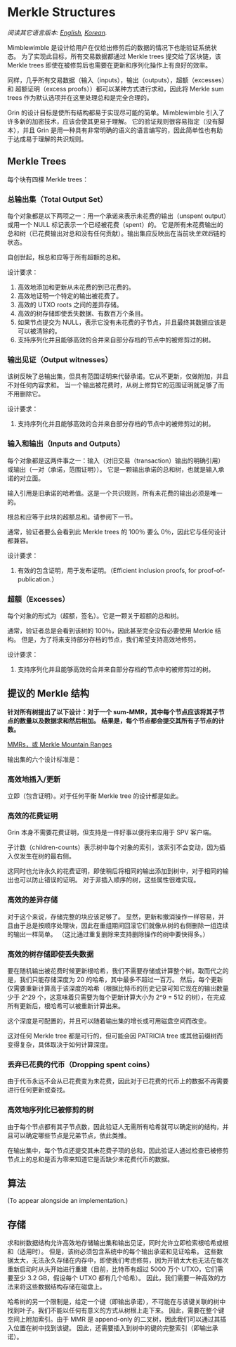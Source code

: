# Merkle Structures

*阅读其它语言版本: [English](../merkle.md), [Korean](merkle_KR.md).*

Mimblewimble 是设计给用户在仅给出修剪后的数据的情况下也能验证系统状态。
为了实现此目标，所有交易数据都通过 Merkle trees 提交给了区块链，该 Merkle trees 即使在被修剪后也需要在更新和序列化操作上有良好的效率。

同样，几乎所有交易数据（输入（inputs），输出（outputs），超额（excesses） 和 超额证明（excess proofs））都可以某种方式进行求和，因此将 Merkle sum trees 作为默认选项并在这里处理总和是完全合理的。

Grin 的设计目标是使所有结构都易于实现尽可能的简单。Mimblewimble 引入了许多新的加密技术，应该会使其更易于理解。
它的验证规则很容易指定（没有脚本），并且 Grin 是用一种具有非常明确的语义的语言编写的，因此简单性也有助于达成易于理解的共识规则。

## Merkle Trees

每个块有四棵 Merkle trees：

### 总输出集（Total Output Set）

每个对象都是以下两项之一：用一个承诺来表示未花费的输出（unspent output）或用一个 NULL 标记表示一个已经被花费（spent）的。
它是所有未花费输出的总和树（已花费输出对总和没有任何贡献）。输出集应反映出在当前块*生效后*链的状态。

自创世起，根总和应等于所有超额的总和。

设计要求：

1. 高效地添加和更新从未花费的到已花费的。
1. 高效地证明一个特定的输出被花费了。
1. 高效的 UTXO roots 之间的差异存储。
1. 高效的树存储即使丢失数据、有数百万个条目。
1. 如果节点提交为 NULL，表示它没有未花费的子节点，并且最终其数据应该是可以被清除的。
1. 支持序列化并且能够高效的合并来自部分存档的节点中的被修剪过的树。

### 输出见证（Output witnesses）

该树反映了总输出集，但具有范围证明来代替承诺。它从不更新，仅做附加，并且不对任何内容求和。
当一个输出被花费时，从树上修剪它的范围证明就足够了而不用删除它。

设计要求：

1. 支持序列化并且能够高效的合并来自部分存档的节点中的被修剪过的树。

### 输入和输出（Inputs and Outputs）

每个对象都是这两件事之一：输入（对旧交易（transaction）输出的明确引用）或输出（一对（承诺，范围证明））。
它是一颗输出承诺的总和树，也就是输入承诺的对立面。

输入引用是旧承诺的哈希值。这是一个共识规则，所有未花费的输出必须是唯一的。

根总和应等于此块的超额总和。请参阅下一节。

通常，验证者要么会看到此 Merkle trees 的 100％ 要么 0％，因此它与任何设计都兼容。

设计要求：

1. 有效的包含证明，用于发布证明。（Efficient inclusion proofs, for proof-of-publication.）

### 超额（Excesses）

每个对象的形式为（超额，签名）。它是一颗关于超额的总和树。

通常，验证者总是会看到该树的 100％，因此甚至完全没有必要使用 Merkle 结构。
但是，为了将来支持部分存档的节点，我们希望支持高效地修剪。

设计要求：

1. 支持序列化并且能够高效的合并来自部分存档的节点中的被修剪过的树。

## 提议的 Merkle 结构

**针对所有树提出了以下设计：对于一个 sum-MMR，其中每个节点应该将其子节点的数量以及数据求和然后相加。**
**结果是，每个节点都会提交其所有子节点的计数。**

[MMRs，或 Merkle Mountain Ranges](https://github.com/opentimestamps/opentimestamps-server/blob/master/doc/merkle-mountain-range.md)

输出集的六个设计标准是：

### 高效地插入/更新

立即（包含证明）。对于任何平衡 Merkle tree 的设计都是如此。

### 高效的花费证明

Grin 本身不需要花费证明，但支持是一件好事以便将来应用于 SPV 客户端。

子计数（children-counts）表示树中每个对象的索引，该索引不会变动，因为插入仅发生在树的最右侧。

这同时也允许永久的花费证明，即使稍后将相同的输出添加到树中，对于相同的输出也可以防止错误的证明。
对于非插入顺序的树，这些属性很难实现。

### 高效的差异存储

对于这个来说，存储完整的块应该足够了。
显然，更新和撤消操作一样容易，并且由于总是按顺序处理块，因此在重组期间回滚它们就像从树的右侧删除一组连续的输出一样简单。
（这比通过重复删除来支持删除操作的树中要快得多。）

### 高效的树存储即使丢失数据

要在随机输出被花费时候更新根哈希，我们不需要存储或计算整个树。取而代之的是，我们只能存储深度为 20 的哈希，其中最多不超过一百万。
然后，每个更新仅需要重新计算高于该深度的哈希（根据比特币的历史记录可知它现在的输出数量少于 2^29 个，这意味着只需要为每个更新计算大小为 2^9 = 512 的树），在完成所有更新后，根哈希可以被重新计算出来。

这个深度是可配置的，并且可以随着输出集的增长或可用磁盘空间而改变。

这对任何 Merkle tree 都是可行的，但可能会因 PATRICIA tree 或其他前缀树而变得复杂，具体取决于如何计算深度。

### 丢弃已花费的代币（Dropping spent coins）

由于代币永远不会从已花费变为未花费，因此对于已花费的代币上的数据不再需要进行任何更新或查找。

### 高效地序列化已被修剪的树

由于每个节点都有其子节点数，因此验证人无需所有哈希就可以确定树的结构，并且可以确定哪些节点是兄弟节点，依此类推。

在输出集中，每个节点还提交其未花费子项的总和，因此验证人通过检查已被修剪节点上的总和是否为零来知道它是否缺少未花费代币的数据。

## 算法

(To appear alongside an implementation.)

## 存储

求和树数据结构允许高效地存储输出集和输出见证，同时允许立即检索根哈希或根和（适用时）。
但是，该树必须包含系统中的每个输出承诺和见证哈希。
这些数据太大，无法永久存储在内存中，即使我们考虑修剪，因为开销太大也无法在每次重新启动时从头开始进行重建（目前，比特币有超过 5000 万个 UTXO，它们需要至少 3.2 GB，假设每个 UTXO 都有几个哈希）。
因此，我们需要一种高效的方法来将这些数据结构存储在磁盘上。

哈希树的另一个限制是，给定一个键（即输出承诺），不可能在与该键关联的树中找到叶子。我们不能以任何有意义的方式从树根上走下来。
因此，需要在整个键空间上附加索引。由于 MMR 是 append-only 的二叉树，因此我们可以通过其插入位置在树中找到该键。
因此，还需要插入到树中的键的完整索引（即输出承诺）。
